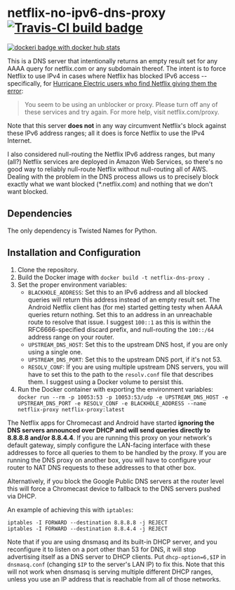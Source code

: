 # netflix-no-ipv6-dns-proxy [![Travis-CI build badge](https://travis-ci.org/alis0nc/netflix-no-ipv6-dns-proxy.svg?branch=master)](https://travis-ci.org/alis0nc/netflix-no-ipv6-dns-proxy)

[![dockeri badge with docker hub stats](https://dockeri.co/image/alisonc42/netflix-dns-proxy)](https://hub.docker.com/r/alisonc42/netflix-dns-proxy)

This is a DNS server that intentionally returns an empty result set for any
AAAA query for netflix.com or any subdomain thereof.  The intent is to force
Netflix to use IPv4 in cases where Netflix has blocked IPv6 access --
specifically, for [Hurricane Electric users who find Netflix giving them the
error](https://forums.he.net/index.php?topic=3564.0):

> You seem to be using an unblocker or proxy. Please turn off any of these
> services and try again. For more help, visit netflix.com/proxy.

Note that this server **does not** in any way circumvent Netflix's block
against these IPv6 address ranges; all it does is force Netflix to use the IPv4
Internet.

I also considered null-routing the Netflix IPv6 address ranges, but many (all?)
Netflix services are deployed in Amazon Web Services, so there's no good way to
reliably null-route Netflix without null-routing all of AWS.  Dealing with the
problem in the DNS process allows us to precisely block exactly what we want
blocked (\*.netflix.com) and nothing that we don't want blocked.

## Dependencies

The only dependency is Twisted Names for Python.

## Installation and Configuration

1. Clone the repository.
1. Build the Docker image with `docker build -t netflix-dns-proxy .`
1. Set the proper environment variables:
    * `BLACKHOLE_ADDRESS`: Set this to an IPv6 address and all blocked queries
      will return this address instead of an empty result set. The Android Netflix
      client has (for me) started getting testy when AAAA queries return nothing.
      Set this to an address in an unreachable route to resolve that issue.  I
      suggest `100::1` as this is within the RFC6666-specified discard prefix, and
      null-routing the `100::/64` address range on your router.
    * `UPSTREAM_DNS_HOST`: Set this to the upstream DNS host, if you are only
      using a single one.
    * `UPSTREAM_DNS_PORT`: Set this to the upstream DNS port, if it's not 53.
    * `RESOLV_CONF`: If you are using multiple upstream DNS servers, you will
      have to set this to the path to the `resolv.conf` file that describes them.
      I suggest using a Docker volume to persist this.
1. Run the Docker container with exporting the environment variables:
   `docker run --rm -p 10053:53 -p 10053:53/udp -e UPSTREAM_DNS_HOST -e UPSTREAM_DNS_PORT -e RESOLV_CONF -e BLACKHOLE_ADDRESS --name netflix-proxy netflix-proxy:latest`



The Netflix apps for Chromecast and Android have started **ignoring the DNS
servers announced over DHCP and will send queries directly to 8.8.8.8 and/or
8.8.4.4**. If you are running this proxy on your network's default gateway,
simply configure the LAN-facing interface with these addresses to force all
queries to them to be handled by the proxy. If you are running the DNS proxy
on another box, you will have to configure your router to NAT DNS requests to
these addresses to that other box.

Alternatively, if you block the Google Public DNS servers at the router level
this will force a Chromecast device to fallback to the DNS servers pushed via DHCP.

An example of achieving this with `iptables`:

```
iptables -I FORWARD --destination 8.8.8.8 -j REJECT
iptables -I FORWARD --destination 8.8.4.4 -j REJECT
```

Note that if you are using dnsmasq and its built-in DHCP server, and you
reconfigure it to listen on a port other than 53 for DNS, it will stop
advertising itself as a DNS server to DHCP clients.  Put `dhcp-option=6,$IP` in
`dnsmasq.conf` (changing `$IP` to the server's LAN IP) to fix this.  Note that
this will not work when dnsmasq is serving multiple different DHCP ranges,
unless you use an IP address that is reachable from all of those networks.
